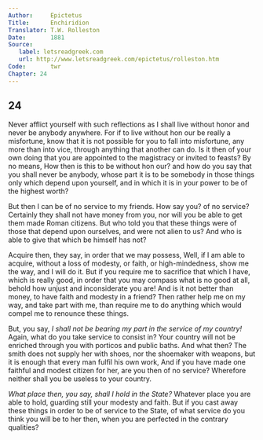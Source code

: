 ```yaml
---
Author:     Epictetus  
Title:      Enchiridion  
Translator: T.W. Rolleston  
Date:       1881  
Source:
   label: letsreadgreek.com
   url: http://www.letsreadgreek.com/epictetus/rolleston.htm
Code:       twr  
Chapter: 24
---
```

##  24

Never afflict yourself with such reflections as I shall live without honor and
never be anybody  anywhere. For if to live without hon our be really a
misfortune, know that it is not possible for you to fall into misfortune, any
more than into vice, through anything that another can do. Is it then of your
own doing that you are appointed to the magistracy or invited to feasts? By no
means, How then is this to be without hon our? and how do you say that you
shall never be anybody, whose part it is to be somebody in those things only
which depend upon yourself, and in which it is in your power to be of the
highest worth?

But then I can be of no service to my friends. How say you? of no service?
Certainly they shall not have money from you, nor will you be able to get them
made Roman citizens. But who told you that these things were of those that
depend upon ourselves, and were not alien to us? And who is able to give that
which be himself has not?

Acquire then, they say, in order that we may possess, Well, if I am able to
acquire, without a loss of modesty, or faith, or high-mindedness, show me the
way, and I will do it. But if you require me to sacrifice that which I have,
which is really good, in order that you may compass what is no good at all,
behold how unjust and inconsiderate you are! And is it not better than money,
to have faith and modesty in a friend? Then rather help me on my way, and take
part with me, than require me to do anything which would compel me to renounce
these things.

But, you say, *I shall not be bearing my part in the service of my country!*
Again, what do you take service to consist in? Your country will not be
enriched through you with porticos and public baths. And what then? The smith
does not supply her with shoes, nor the shoemaker with weapons, but it is
enough that every man fulfil his own work, And if you have made one faithful
and modest citizen for her, are you then of no service? Wherefore neither shall
you be useless to your country.

*What place then, you say, shall I hold in the State?* Whatever place you are
able to hold, guarding still your modesty and faith. But if you cast away these
things in order to be of service to the State, of what service do you think you
will be to her then, when you are perfected in the contrary qualities?


